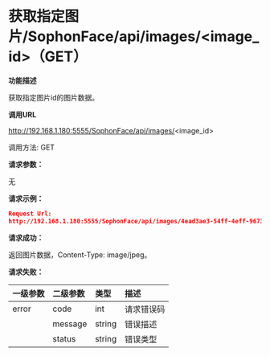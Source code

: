 # 获取指定图片/SophonFace/api/images/<image_id>（GET）

**功能描述**

获取指定图片id的图片数据。

**调用URL**

http://192.168.1.180:5555/SophonFace/api/images/<image_id>

调用方法: GET

**请求参数：**

无

**请求示例：**

```json
Request Url:
http://192.168.1.180:5555/SophonFace/api/images/4ead3ae3-54ff-4eff-9673-87d01ff10244
```

**请求成功：**

返回图片数据，Content-Type: image/jpeg。



**请求失败：**

| 一级参数 | 二级参数 | 类型   | 描述       |
| :------- | :------- | :----- | :--------- |
| error    | code     | int    | 请求错误码 |
|          | message  | string | 错误描述   |
|          | status   | string | 错误类型   |